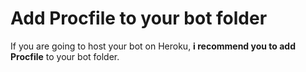 # Add Procfile to your bot folder
If you are going to host your bot on Heroku, **i recommend you to add Procfile** to your bot folder.          